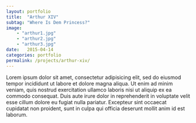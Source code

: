 ```yaml
---
layout: portfolio
title:  "Arthur XIV"
subtag: "Where Is Dem Princess?"
image:
    - "arthur1.jpg"
    - "arthur2.jpg"
    - "arthur3.jpg"
date:   2015-04-14
categories: portfolio
permalink: /projects/arthur-xiv/
---
```


Lorem ipsum dolor sit amet, consectetur adipisicing elit, sed do eiusmod
tempor incididunt ut labore et dolore magna aliqua. Ut enim ad minim veniam,
quis nostrud exercitation ullamco laboris nisi ut aliquip ex ea commodo
consequat. Duis aute irure dolor in reprehenderit in voluptate velit esse
cillum dolore eu fugiat nulla pariatur. Excepteur sint occaecat cupidatat non
proident, sunt in culpa qui officia deserunt mollit anim id est laborum.
